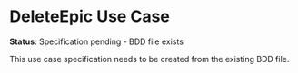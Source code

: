 # DeleteEpic Use Case

**Status**: Specification pending - BDD file exists

This use case specification needs to be created from the existing BDD file.

